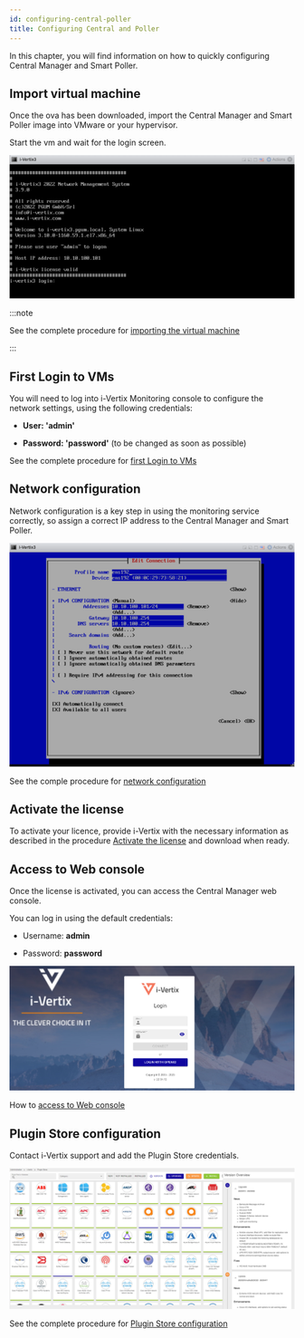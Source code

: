 ```yaml
---
id: configuring-central-poller
title: Configuring Central and Poller
---
```


In this chapter, you will find information on how to quickly configuring Central Manager and Smart Poller.

## Import virtual machine

Once the ova has been downloaded, import the Central Manager and Smart Poller image into VMware or your hypervisor.

Start the vm and wait for the login screen.

![First_login](../../assets/setup-startup-central-poller/first-login.png)


:::note

See the complete procedure for [importing the virtual machine](../../installation/setup-central-poller/import-virtual-appliance.md)

:::

## First Login to VMs

You will need to log into i-Vertix Monitoring console to configure the network settings, using the following credentials:

* **User: 'admin'**

* **Password: 'password'** (to be changed as soon as possible)

See the complete procedure for [first Login to VMs](../../installation/setup-central-poller/first-login.md)

## Network configuration

Network configuration is a key step in using the monitoring service correctly, so assign a correct IP address to the Central Manager and Smart Poller.

![NMTUI](../../assets/setup-startup-central-poller/nmtui.png)

See the comple procedure for [network configuration](../../installation/setup-central-poller/network-configuration.md)

## Activate the license

To activate your licence, provide i-Vertix with the necessary information as described in the procedure [Activate the license](../../installation/setup-central-poller/license.md) and download when ready.

## Access to Web console

Once the license is activated, you can access the Central Manager web console.

You can log in using the default credentials:

* Username: **admin**

* Password: **password**

![i-Vertix web login](../../assets/configuring-smart-poller/ivertix-web-login.png)

How to [access to Web console](../../installation/configuring-smart-poller/first-web-access.md)

## Plugin Store configuration

Contact i-Vertix support and add the Plugin Store credentials.

![image](../../assets/monitoring-resources/monitoring-basics/version-pp.png)

See the complete procedure for [Plugin Store configuration](plugin-store-configuration.md)

